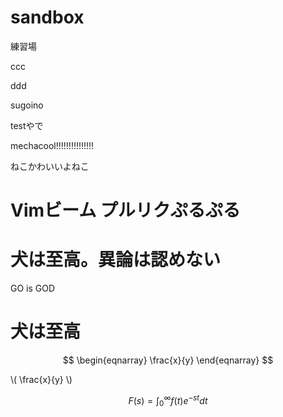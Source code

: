 sandbox
=======

練習場


ccc

ddd

sugoino

testやで

mechacool!!!!!!!!!!!!!!!

ねこかわいいよねこ

Vimビーム
プルリクぷるぷる
=======
犬は至高。異論は認めない
=======

GO is GOD

犬は至高
=======

$$
\begin{eqnarray}
\frac{x}{y}
\end{eqnarray}
$$

\\( \frac{x}{y} \\)

``` math
F(s)=\int_{0}^{\infty}f(t)e^{-st}dt
```
